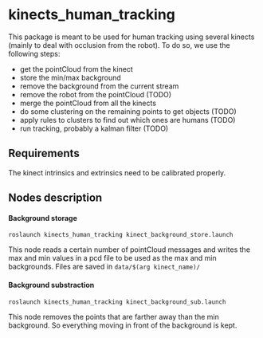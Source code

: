 # kinects_human_tracking

This package is meant to be used for human tracking using several kinects (mainly to deal with occlusion from the robot).
To do so, we use the following steps:
  - get the pointCloud from the kinect
  - store the min/max background
  - remove the background from the current stream
  - remove the robot from the pointCloud (TODO)
  - merge the pointCloud from all the kinects
  - do some clustering on the remaining points to get objects (TODO)
  - apply rules to clusters to find out which ones are humans (TODO)
  - run tracking, probably a kalman filter (TODO)

## Requirements
The kinect intrinsics and extrinsics need to be calibrated properly.

## Nodes description
#### Background storage
```
roslaunch kinects_human_tracking kinect_background_store.launch
```
This node reads a certain number of pointCloud messages and writes the max and min values in a pcd file to be used as the max and min backgrounds.
Files are saved in ```data/$(arg kinect_name)/```

#### Background substraction
```
roslaunch kinects_human_tracking kinect_background_sub.launch
```
This node removes the points that are farther away than the min background. So everything moving in front of the background is kept.
